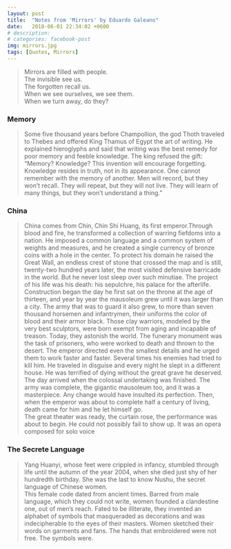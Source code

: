 ```yaml
---
layout: post
title:  "Notes from 'Mirrors' by Eduardo Galeano"
date:   2018-06-01 22:34:02 +0600
# description:
# categories: facebook-post
img: mirrors.jpg
tags: [Quotes, Mirrors]
---
```


>Mirrors are filled with people.  
The invisible see us.  
The forgotten recall us.  
When we see ourselves, we see them.  
When we turn away, do they?  

### Memory
>Some five thousand years before Champollion, the god Thoth traveled to Thebes and offered King Thamus of Egypt the art of writing. He explained hieroglyphs and said that writing was the best remedy for poor memory and feeble knowledge.
The king refused the gift: “Memory? Knowledge? This invention will encourage forgetting. Knowledge resides in truth, not in its appearance. One cannot remember with the memory of another. Men will record, but they won’t recall. They will repeat, but they will not live. They will learn of many things, but they won’t understand a thing.”  

### China
>China comes from Chin, Chin Shi Huang, its first emperor.Through blood and fire, he transformed a collection of warring fiefdoms into a nation. He imposed a common language and a common system of weights and measures, and he created a single currency of bronze coins with a hole in the center. To protect his domain he raised the Great Wall, an endless crest of stone that crossed the map and is still, twenty-two hundred years later, the most visited defensive barricade in the world.
But he never lost sleep over such minutiae. The project of his life was his death: his sepulchre, his palace for the afterlife.
Construction began the day he first sat on the throne at the age of thirteen, and year by year the mausoleum grew until it was larger than a city. The army that was to guard it also grew, to more than seven thousand horsemen and infantrymen, their uniforms the color of blood and their armor black. Those clay warriors, modeled by the very best sculptors, were born exempt from aging and incapable of treason. Today, they astonish the world.
The funerary monument was the task of prisoners, who were worked to death and thrown to the desert. The emperor directed even the smallest details and he urged them to work faster and faster. Several times his enemies had tried to kill him. He traveled in disguise and every night he slept in a different house. He was terrified of dying without the great grave he deserved.
The day arrived when the colossal undertaking was finished. The army was complete, the gigantic mausoleum too, and it was a masterpiece. Any change would have insulted its perfection.
Then, when the emperor was about to complete half a century of living, death came for him and he let himself go.  
The great theater was ready, the curtain rose, the performance was about to begin. He could not possibly fail to show up. It was an opera composed for solo voice

### The Secrete Language
>Yang Huanyi, whose feet were crippled in infancy, stumbled through life until the autumn of the year 2004, when she died just shy of her hundredth birthday.
She was the last to know Nushu, the secret language of Chinese women.  
This female code dated from ancient times. Barred from male language, which they could not write, women founded a clandestine one, out of men’s reach. Fated to be illiterate, they invented an alphabet of symbols that masqueraded as decorations and was indecipherable to the eyes of their masters.
Women sketched their words on garments and fans. The hands that embroidered were not free. The symbols were.
